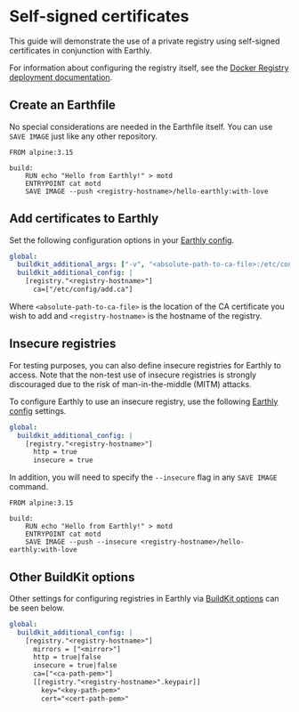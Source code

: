 # Self-signed certificates

This guide will demonstrate the use of a private registry using self-signed certificates in conjunction with Earthly.

For information about configuring the registry itself, see the [Docker Registry deployment documentation](https://docs.docker.com/registry/deploying/).

## Create an Earthfile

No special considerations are needed in the Earthfile itself. You can use `SAVE IMAGE` just like any other repository.

```
FROM alpine:3.15

build:
    RUN echo "Hello from Earthly!" > motd
    ENTRYPOINT cat motd
    SAVE IMAGE --push <registry-hostname>/hello-earthly:with-love
```

## Add certificates to Earthly

Set the following configuration options in your [Earthly config](../../earthly-config/earthly-config.md).

```yaml
global:
  buildkit_additional_args: ["-v", "<absolute-path-to-ca-file>:/etc/config/add.ca"]
  buildkit_additional_config: |
    [registry."<registry-hostname>"]
      ca=["/etc/config/add.ca"]
```

Where `<absolute-path-to-ca-file>` is the location of the CA certificate you wish to add and `<registry-hostname>` is the hostname of the registry.

## Insecure registries

For testing purposes, you can also define insecure registries for Earthly to access. Note that the non-test use of insecure registries is strongly discouraged due to the risk of man-in-the-middle (MITM) attacks.

To configure Earthly to use an insecure registry, use the following [Earthly config](../../earthly-config/earthly-config.md) settings.

```yaml
global:
  buildkit_additional_config: |
    [registry."<registry-hostname>"]
      http = true
      insecure = true
```

In addition, you will need to specify the `--insecure` flag in any `SAVE IMAGE` command.

```
FROM alpine:3.15

build:
    RUN echo "Hello from Earthly!" > motd
    ENTRYPOINT cat motd
    SAVE IMAGE --push --insecure <registry-hostname>/hello-earthly:with-love
```

## Other BuildKit options

Other settings for configuring registries in Earthly via [BuildKit options](https://github.com/moby/buildkit/blob/master/docs/buildkitd.toml.md) can be seen below.

```yaml
global:
  buildkit_additional_config: |
    [registry."<registry-hostname>"]
      mirrors = ["<mirror>"]
      http = true|false
      insecure = true|false
      ca=["<ca-path-pem>"]
      [[registry."<registry-hostname>".keypair]]
        key="<key-path-pem>"
        cert="<cert-path-pem>"
```

